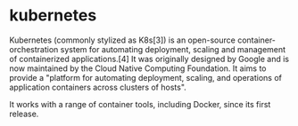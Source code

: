 # kubernetes

Kubernetes (commonly stylized as K8s[3]) is an open-source container-orchestration system for automating deployment, scaling and management of containerized applications.[4] It was originally designed by Google and is now maintained by the Cloud Native Computing Foundation. It aims to provide a "platform for automating deployment, scaling, and operations of application containers across clusters of hosts".

It works with a range of container tools, including Docker, since its first release.
